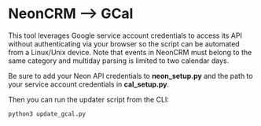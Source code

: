 # NeonCRM --> GCal

This tool leverages Google service account credentials to access its API without authenticating via your browser so the script can be automated from a Linux/Unix device. Note that events in NeonCRM must belong to the same category and multiday parsing is limited to two calendar days. 

Be sure to add your Neon API credentials to **neon_setup.py** and the path to your service account credentials in **cal_setup.py**.

Then you can run the updater script from the CLI:

`python3 update_gcal.py`

